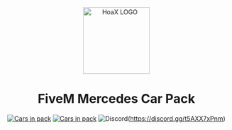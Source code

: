 <div align="center">
    <img href="https://projecterror.dev" width="150" src="https://cdn.discordapp.com/attachments/974415628171632681/1018290609833922641/logo.mine.png?size=4096" alt="HoaX LOGO" />
</div>
<h1 align="center">FiveM Mercedes Car Pack</h1>

<div align="center">

</div>

<div align="center">

[![Cars in pack](https://img.shields.io/badge/car%20in%20pack-23-brightgreen)](https://github.com/hoaxik/mercedes-car-pack/blob/main/CAR_NAMES.md)
[![Cars in pack](https://img.shields.io/badge/Discord-Join%20Now!-blue)](https://discord.gg/t5AXX7xPnm)
![Discord](https://img.shields.io/badge/Discord-Join%20Now!-blue)(https://discord.gg/t5AXX7xPnm)
</div>
